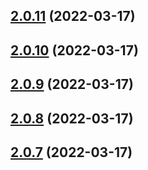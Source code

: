 ## [2.0.11](https://github.com/RapidAPI/httpsnippet/compare/v2.0.10...v2.0.11) (2022-03-17)



## [2.0.10](https://github.com/RapidAPI/httpsnippet/compare/v2.0.9...v2.0.10) (2022-03-17)



## [2.0.9](https://github.com/RapidAPI/httpsnippet/compare/v2.0.8...v2.0.9) (2022-03-17)



## [2.0.8](https://github.com/RapidAPI/httpsnippet/compare/v2.0.7...v2.0.8) (2022-03-17)



## [2.0.7](https://github.com/RapidAPI/httpsnippet/compare/v2.0.6...v2.0.7) (2022-03-17)



